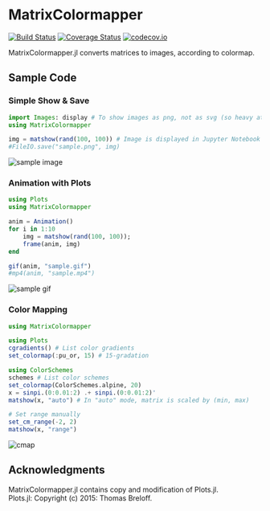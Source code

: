 # MatrixColormapper

[![Build Status](https://travis-ci.org/Lirimy/MatrixColormapper.jl.svg?branch=master)](https://travis-ci.org/Lirimy/MatrixColormapper.jl) [![Coverage Status](https://coveralls.io/repos/Lirimy/MatrixColormapper.jl/badge.svg?branch=master&service=github)](https://coveralls.io/github/Lirimy/MatrixColormapper.jl?branch=master) [![codecov.io](http://codecov.io/github/Lirimy/MatrixColormapper.jl/coverage.svg?branch=master)](http://codecov.io/github/Lirimy/MatrixColormapper.jl?branch=master)

MatrixColormapper.jl converts matrices to images, according to colormap.


## Sample Code

### Simple Show & Save

```julia
import Images: display # To show images as png, not as svg (so heavy at browser)
using MatrixColormapper

img = matshow(rand(100, 100)) # Image is displayed in Jupyter Notebook
#FileIO.save("sample.png", img)
```

![sample image](https://user-images.githubusercontent.com/31124605/41716042-2e327774-7590-11e8-9b3b-648877bcbf53.png)

### Animation with Plots

```julia
using Plots
using MatrixColormapper

anim = Animation()
for i in 1:10
    img = matshow(rand(100, 100));
    frame(anim, img)
end

gif(anim, "sample.gif")
#mp4(anim, "sample.mp4")
```

![sample gif](https://user-images.githubusercontent.com/31124605/41716360-27355378-7591-11e8-986e-4f964284846c.gif)

### Color Mapping

```julia
using MatrixColormapper

using Plots
cgradients() # List color gradients
set_colormap(:pu_or, 15) # 15-gradation

using ColorSchemes
schemes # List color schemes
set_colormap(ColorSchemes.alpine, 20)
x = sinpi.(0:0.01:2) .+ sinpi.(0:0.01:2)'
matshow(x, "auto") # In "auto" mode, matrix is scaled by (min, max)

# Set range manually
set_cm_range(-2, 2)
matshow(x, "range")
```

![cmap](https://user-images.githubusercontent.com/31124605/41717392-98f753a0-7594-11e8-94c3-f6590513cd60.png)


## Acknowledgments

MatrixColormapper.jl contains copy and modification of Plots.jl.  
Plots.jl: Copyright (c) 2015: Thomas Breloff.
